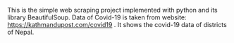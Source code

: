 This is the simple web scraping project implemented with python and its library BeautifulSoup.
Data of Covid-19 is taken from website: https://kathmandupost.com/covid19 .
It shows the covid-19 data of districts of Nepal.
